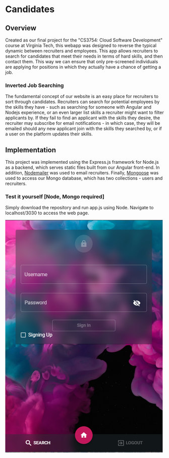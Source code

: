 # Candidates

## Overview

Created as our final project for the "CS3754: Cloud Software Development" course
at Virginia Tech, this webapp was designed to reverse the typical dynamic
between recruiters and employees. This app allows recruiters to search for
candidates that meet their needs in terms of hard skills, and then contact them.
This way we can ensure that only pre-screened individuals are applying for
positions in which they actually have a chance of getting a job.

### Inverted Job Searching

The fundamental concept of our website is an easy place for recruiters to sort
through candidates. Recruiters can search for potential employees by the skills
they have - such as searching for someone with Angular and Nodejs experience, or
an even larger list skills a recruiter might want to filter applicants by. If
they fail to find an applicant with the skills they desire, the recruiter may
subscribe for email notifications - in which case, they will be emailed should
any new applicant join with the skills they searched by, or if a user on the
platform updates their skills.

## Implementation

This project was implemented using the Express.js framework for Node.js as a
backend, which serves static files built from our Angular front-end. In
addition, [Nodemailer](https://nodemailer.com/) was used to email recruiters.
Finally, [Mongoose](https://mongoosejs.com/) was used to access our Mongo
database, which has two collections - users and recruiters.

### Test it yourself [Node, Mongo required]

Simply download the repository and run app.js using Node. Navigate to
localhost/3030 to access the web page.

![sample](readme/1.png)
